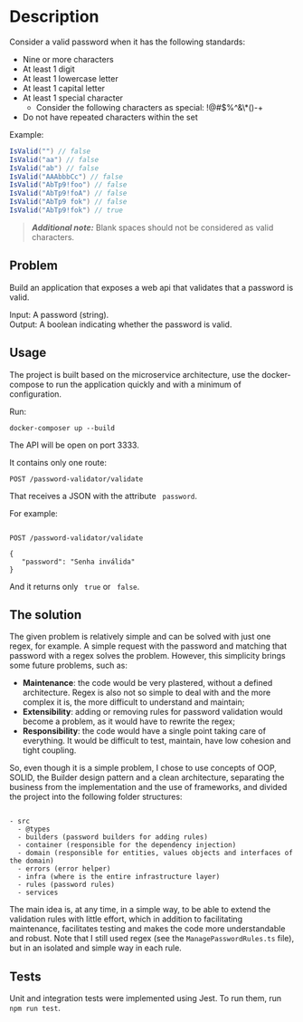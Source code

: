 # Description

Consider a valid password when it has the following standards:

- Nine or more characters
- At least 1 digit
- At least 1 lowercase letter
- At least 1 capital letter
- At least 1 special character
  - Consider the following characters as special: !@#$%^&\\*()-+
- Do not have repeated characters within the set

Example:

```c#
IsValid("") // false
IsValid("aa") // false
IsValid("ab") // false
IsValid("AAAbbbCc") // false
IsValid("AbTp9!foo") // false
IsValid("AbTp9!foA") // false
IsValid("AbTp9 fok") // false
IsValid("AbTp9!fok") // true
```

> **_Additional note:_** Blank spaces should not be considered as valid characters.

## Problem

Build an application that exposes a web api that validates that a password is valid.  

Input: A password (string).  
Output: A boolean indicating whether the password is valid.  

## Usage

The project is built based on the microservice architecture, use the docker-compose to run the application quickly and with a minimum of configuration.

Run:

`docker-composer up --build`

The API will be open on port 3333.

It contains only one route:

`POST /password-validator/validate `

That receives a JSON with the attribute ` password`.

For example:

```

POST /password-validator/validate

{
   "password": "Senha inválida"
}

```

And it returns only ` true` or ` false`.

## The solution

The given problem is relatively simple and can be solved with just one regex, for example. A simple request with the password and matching that password with a regex solves the problem. However, this simplicity brings some future problems, such as:

- **Maintenance**: the code would be very plastered, without a defined architecture. Regex is also not so simple to deal with and the more complex it is, the more difficult to understand and maintain;
- **Extensibility**: adding or removing rules for password validation would become a problem, as it would have to rewrite the regex;
- **Responsibility**: the code would have a single point taking care of everything. It would be difficult to test, maintain, have low cohesion and tight coupling.

So, even though it is a simple problem, I chose to use concepts of OOP, SOLID, the Builder design pattern and a clean architecture, separating the business from the implementation and the use of frameworks, and divided the project into the following folder structures:

```

- src
  - @types
  - builders (password builders for adding rules)
  - container (responsible for the dependency injection)
  - domain (responsible for entities, values objects and interfaces of the domain)
  - errors (error helper)
  - infra (where is the entire infrastructure layer)
  - rules (password rules)
  - services

```

The main idea is, at any time, in a simple way, to be able to extend the validation rules with little effort, which in addition to facilitating maintenance, facilitates testing and makes the code more understandable and robust. Note that I still used regex (see the `ManagePasswordRules.ts` file), but in an isolated and simple way in each rule.

## Tests

Unit and integration tests were implemented using Jest. To run them, run `npm run test`.
